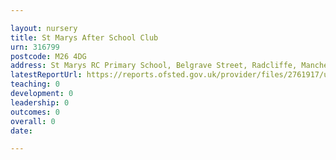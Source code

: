 ```yaml
---

layout: nursery
title: St Marys After School Club
urn: 316799
postcode: M26 4DG
address: St Marys RC Primary School, Belgrave Street, Radcliffe, Manchester, M26 4DG
latestReportUrl: https://reports.ofsted.gov.uk/provider/files/2761917/urn/316799.pdf
teaching: 0
development: 0
leadership: 0
outcomes: 0
overall: 0
date: 

---
```

